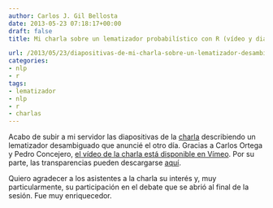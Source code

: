 ```yaml
---
author: Carlos J. Gil Bellosta
date: 2013-05-23 07:18:17+00:00
draft: false
title: Mi charla sobre un lematizador probabilístico con R (vídeo y diapositivas)

url: /2013/05/23/diapositivas-de-mi-charla-sobre-un-lematizador-desambiguado-con-r/
categories:
- nlp
- r
tags:
- lematizador
- nlp
- r
- charlas
---
```


Acabo de subir a mi servidor las diapositivas de la [charla](http://www.datanalytics.com/blog/2013/05/13/charla-un-lematizador-probabilistico-con-r/) describiendo un lematizador desambiguado que anuncié el otro día. Gracias a Carlos Ortega y Pedro Concejero, [el vídeo de la charla está disponible en Vímeo](http://vimeo.com/66566980). Por su parte, las transparencias pueden descargarse [aquí](http://datanalytics.com/uploads/charla_nlp_gil_madrid.pdf).

Quiero agradecer a los asistentes a la charla su interés y, muy particularmente, su participación en el debate que se abrió al final de la sesión. Fue muy enriquecedor.
